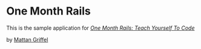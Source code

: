 # One Month Rails

This is the sample application for 
[*One Month Rails: Teach Yourself To Code*](http://onemonthrails.com)

by [Mattan Griffel](http://mattangriffel.com)